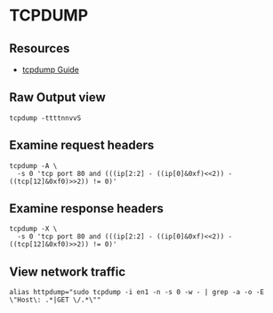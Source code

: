 # TCPDUMP

## Resources

- [tcpdump Guide](https://danielmiessler.com/study/tcpdump/)

## Raw Output view

```console
tcpdump -ttttnnvvS
```

## Examine request headers

```console
tcpdump -A \
  -s 0 'tcp port 80 and (((ip[2:2] - ((ip[0]&0xf)<<2)) - ((tcp[12]&0xf0)>>2)) != 0)'
```

## Examine response headers

```console
tcpdump -X \
  -s 0 'tcp port 80 and (((ip[2:2] - ((ip[0]&0xf)<<2)) - ((tcp[12]&0xf0)>>2)) != 0)'
```

## View network traffic

```console
alias httpdump="sudo tcpdump -i en1 -n -s 0 -w - | grep -a -o -E \"Host\: .*|GET \/.*\""
```
